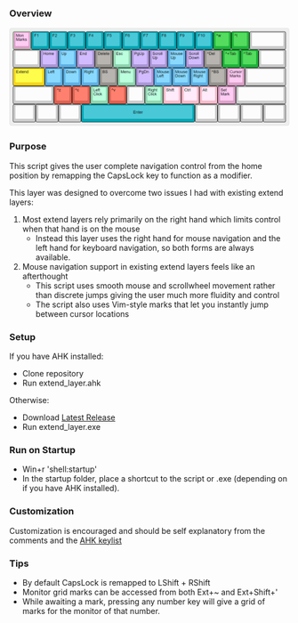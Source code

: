### Overview
![Layer Image](https://github.com/henrystern/extend_layer/blob/main/defaults.png?raw=true)
### Purpose
This script gives the user complete navigation control from the home position by remapping the CapsLock key to function as a modifier.

This layer was designed to overcome two issues I had with existing extend layers:
  1. Most extend layers rely primarily on the right hand which limits control when that hand is on the mouse
       * Instead this layer uses the right hand for mouse navigation and the left hand for keyboard navigation, so both forms are always available.
  3. Mouse navigation support in existing extend layers feels like an afterthought
      * This script uses smooth mouse and scrollwheel movement rather than discrete jumps giving the user much more fluidity and control
      * The script also uses Vim-style marks that let you instantly jump between cursor locations

### Setup
If you have AHK installed:
  * Clone repository
  * Run extend_layer.ahk

Otherwise:
  * Download [Latest Release](https://github.com/henrystern/extend_layer/releases/latest)
  * Run extend_layer.exe

### Run on Startup
* Win+r 'shell:startup'
* In the startup folder, place a shortcut to the script or .exe (depending on if you have AHK installed).

### Customization
Customization is encouraged and should be self explanatory from the comments and the [AHK keylist](https://www.autohotkey.com/docs/KeyList.htm)

### Tips
* By default CapsLock is remapped to LShift + RShift
* Monitor grid marks can be accessed from both Ext+~ and Ext+Shift+'
* While awaiting a mark, pressing any number key will give a grid of marks for the monitor of that number.

